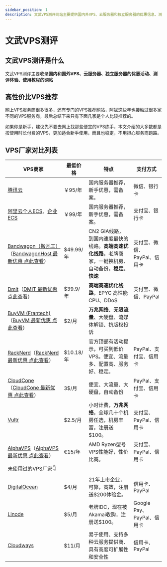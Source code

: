```yaml
---
sidebar_position: 1
description: 文武VPS测评网站主要提供国内外VPS、云服务器和独立服务器的优惠信息、测评和使用教程。它推荐高性价比的VPS供应商，适合新手使用，并提供详细的厂商对比，涵盖价格、特点、支付方式等，帮助用户选择合适的服务商。推荐的VPS商家包括腾讯云、阿里云、搬瓦工、Vultr等，支持多种支付方式如支付宝、微信、PayPal等。
---
```

# 文武VPS测评

## 文武VPS测评是什么

文武VPS测评主要收录**国内和国外VPS、云服务器、独立服务器的优惠活动、测评体验、使用教程的网站**

## 高性价比VPS推荐

网上VPS服务商很多很多，还有专门的VPS推荐网站，阿斌这些年也接触过很多家不同的VPS服务商，最后总结下来只有下面几家是个人比较推荐的。

如果你是新手，建议先不要去网上找那些便宜的VPS练手，本文介绍的大多数都是按使用时长付费的VPS，更加适合新手使用，而且也稳定，不用担心服务商跑路。

## VPS厂家对比列表


| VPS商家                                                      | 最低价格  | 特点                                                         | 支付方式                     |
| ------------------------------------------------------------ | --------- | ------------------------------------------------------------ | ---------------------------- |
| [腾讯云](https://curl.qcloud.com/fzVb4zsY)                   | ￥95/年   | 国内服务器推荐，新手优惠，需备案。                           | 微信、银行卡                 |
| [阿里云个人ECS](https://www.aliyun.com/minisite/goods?userCode=5jirorgx)、[企业ECS](https://www.aliyun.com/daily-act/ecs/activity_selection?userCode=5jirorgx) | ￥99/年   | 国内服务器推荐，新手优惠，需备案。                           | 支付宝、银行卡               |
| [Bandwagon（搬瓦工）](https://bwh81.net/aff.php?aff=75023)（[BandwagonHost 最新优惠 点此查看](guowai-vps/banwagon.md)） | $49.99/年 | CN2 GIA线路，到国内速度最快的线路。**高端高速优化线路**，老牌商家，一键换机房、自动备份，**稳定、快速** | 支付宝、微信、PayPal、信用卡 |
| [Dmit](https://www.dmit.io/aff.php?aff=7952)（[DMIT 最新优惠 点此查看](guowai-vps/dmit.md)） | $39.9/年  | **高端高速优化线路**，EPYC 高性能 CPU、DDoS                  | 支付宝、微信、PayPal         |
| [BuyVM (Frantech)](https://my.frantech.ca/aff.php?aff=7431)（[BuyVM 最新优惠 点此查看](guowai-vps/buyvm.md)） | $2/月     | **万兆网络**、**无限流量**、大硬盘、流媒体解锁、抗版权投诉   |                              |
| [RackNerd](https://my.racknerd.com/aff.php?aff=6200)（[RackNerd 最新优惠 点此查看](guowai-vps/racknerd.md)） | $10.18/年 | 官方顶部有活动提示，可买到低价VPS。便宜、流量多、配置高、服务好、稳定。 | PayPal、支付宝、信用卡       |
| [CloudCone](https://app.cloudcone.com/?ref=11076)（[CloudCone 最新优惠 点此查看](guowai-vps/cloudcone.md)） | 3$/月     | 便宜、大流量、大硬盘，自动备份                               | PayPal、支付宝、信用卡       |
| [Vultr](https://www.vultr.com/?ref=8888141)                  | $2.5/月   | 小时计费，**万兆网络**，全球几十个机房任选，机房丰富，注册送$100。 | 支付宝、PayPal、信用卡       |
| [AlphaVPS](https://alphavps.com/)（[AlphaVPS 最新优惠 点此查看](guowai-vps/alphavps.md)） | €15/年    | AMD Ryzen型号VPS性能好，性价比高。                           | 支付宝、PayPal、信用卡       |
| 未使用过的VPS厂家👇                                           |           |                                                              |                              |
| [DigitalOcean](https://www.digitalocean.com/)                | $4/月     | 21年上市企业，可靠，高效，注册送$200体验金。                 | 信用卡、PayPal               |
| [Linode](https://www.linode.com/)                            | $5/月     | 老牌IDC，现在被Akamai收购，注册送$100。                      | Google Pay、PayPal、信用卡   |
| [Cloudways](https://www.cloudways.com/en/)                   | $11/月    | 易于使用、支持多种云服务提供商、具有高度可扩展性和安全性     | 信用卡、PayPal               |

